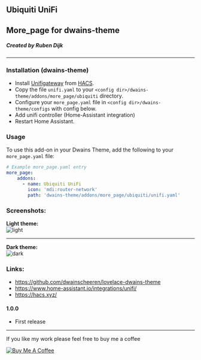 ## Ubiquiti UniFi 
## More_page for dwains-theme
##### Created by Ruben Dijk
---

### Installation (dwains-theme)
- Install [Unifigateway](https://github.com/custom-components/sensor.unifigateway) from [HACS](https://hacs.xyz).
- Copy the file `unifi.yaml`  to your `<config dir>/dwains-theme/addons/more_page/ubiquiti` directory.
- Configure your `more_page.yaml` file in `<config dir>/dwains-theme/configs` with config below.
- Add unifi controller (Home-Assistant integration)
- Restart Home Assistant.

### Usage
To use this add-on in your Dwains Theme, add the following to your `more_page.yaml` file:

````yaml
# Example more_page.yaml entry
more_page:
    addons:
      - name: Ubiquiti UniFi
        icon: 'mdi:router-network'
        path: 'dwains-theme/addons/more_page/ubiquiti/unifi.yaml'
````

### Screenshots:
**Light theme:**<br>
![light](https://github.com/RubenDijk/ender3-home-assistant/blob/master/view%20control%20off.png "Light")

---

**Dark theme:**<br>
![dark](https://github.com/RubenDijk/ender3-home-assistant/blob/master/view%20control%20on.png "Dark")

### Links:
* https://github.com/dwainscheeren/lovelace-dwains-theme
* https://www.home-assistant.io/integrations/unifi/
* https://hacs.xyz/

#### 1.0.0
- First release

---

If you like my work please feel free to buy me a coffee

<a href="https://www.buymeacoffee.com/RubenDijk" target="_blank"><img src="https://www.buymeacoffee.com/assets/img/custom_images/white_img.png" alt="Buy Me A Coffee"></a>